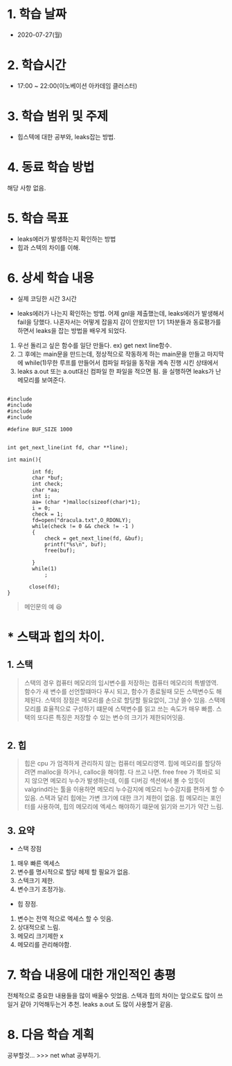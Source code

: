 # 1. 학습 날짜

* 2020-07-27(월)

# 2. 학습시간

* 17:00 ~ 22:00(이노베이션 아카데임 클러스터)

# 3. 학습 범위 및 주제

* 힙스텍에 대한 공부와, leaks잡는 방법.

# 4. 동료 학습 방법

해당 사항 없음.

# 5. 학습 목표

* leaks에러가 발생하는지 확인하는 방법
* 힙과 스텍의 차이를 이해.

# 6. 상세 학습 내용
* 실제 코딩한 시간 3시간

* leaks에러가 나는지 확인하는 방법.
어제 gnl을 제출했는데, leaks에러가 발생해서 fail을 당했다. 나혼자서는 어떻게 잡을지 감이 안왔지만
1기 1차분들과 동료평가를 하면서 leaks을 잡는 방법을 배우게 되었다.

1. 우선 돌리고 싶은 함수를 일단 만들다. ex) get next line함수.
2. 그 후에는 main문을 만드는데, 정상적으로 작동하게 하는 main문을 만들고 마지막에 while(1)무한 루프를 만들어서 컴파일 파일을 동작을 계속 진행 시킨 상태에서
3. leaks a.out	또는 a.out대신 컴파일 한 파일을 적으면 됨. 을 실행하면 leaks가 난 메모리를 보여준다.

<pre><code>
#include <stdio.h>
#include <fcntl.h>
#include <stdlib.h>
#include <unistd.h>

#define BUF_SIZE 1000


int get_next_line(int fd, char **line);

int main(){

		int fd;
		char *buf;
		int check;
		char *aa;
		int i;
		aa= (char *)malloc(sizeof(char)*1);
		i = 0;
		check = 1;
        fd=open("dracula.txt",O_RDONLY);
		while(check != 0 && check != -1 )
		{
			check = get_next_line(fd, &buf);
			printf("%s\n", buf);
			free(buf);

		}
		while(1)
			;

       close(fd);
}
</pre></code>
>  메인문의 예 😆
#
#
# * 스택과 힙의 차이. 
## 1. 스택
> 스택의 경우 컴퓨터 메모리의 임시변수를 저장하는 컴퓨터 메모리의 특별영역. 
> 함수가 새 변수를 선언할떄마다 푸시 되고, 함수가 종료될때 모든 스택변수도 해제된다. 
> 스텍의 장점은 메모리를 손으로 할당할 필요없이, 그냥 쓸수 있음.  스택메모리를 효율적으로 구성하기 떄문에 스택변수를 읽고 쓰는 속도가 매우 빠름. 
> 스택의 또다른 특징은 저장할 수 있는 변수의 크기가 제한되어잇음. 
#
#
## 2. 힙
> 힙은 cpu 가 엄격하게 관리하지 않는 컴퓨터 메모리영역. 힙에 메모리를 할당하려면 malloc을 하거나, calloc을 해야함. 다 쓰고 나면. free
> free 가 똑바로 되지 않으면 메모리 누수가 발생하는데, 이를 디버깅 섹션에서 볼 수 있듯이 valgrind라는 툴을 이용하면 메모리 누수감지에 메모리 누수감지를 편하게 할 수 있음. 
> 스택과 달리 힙에는 가변 크기에 대한 크기 제한이 없음. 힙 메모리는 포인터를 사용하여, 힙의 메모리에 엑세스 해야하기 떄문에 읽기와 쓰기가 약간 느림. 

## 3. 요약
* 스택 장점
1. 매우 빠른 엑세스
2. 변수를 명시적으로 할당 헤제 할 필요가 없음. 
3. 스텍크기 제한. 
4. 변수크기 조정가능. 

* 힙 장점. 
1. 변수는 전역 적으로 엑세스 할 수 잇음. 
2. 상대적으로 느림. 
3. 메모리 크기제한 x
4. 메모리를 관리해야함. 

# 7. 학습 내용에 대한 개인적인 총평

전체적으로 중요한 내용들을 많이 배울수 잇었음. 
스텍과 힙의 차이는 앞으로도 많이 쓰일거 같아 기억해두는거 추천. 
leaks a.out 도 많이 사용할거 같음. 

# 8. 다음 학습 계획

공부할것... >>> net what 공부하기. 

